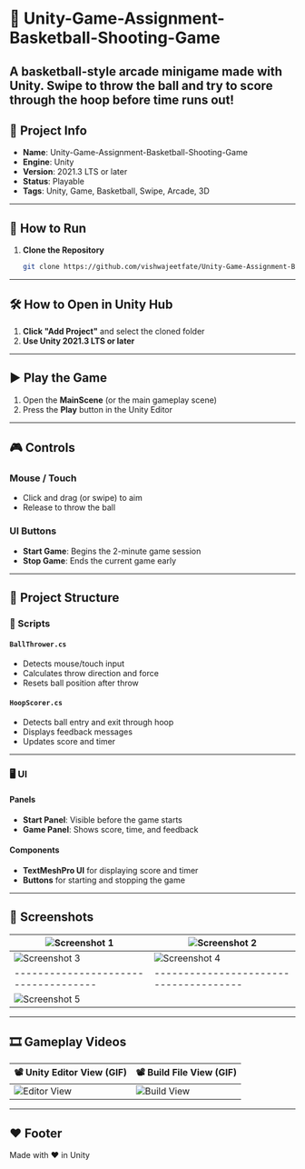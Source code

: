 # 🏀 Unity-Game-Assignment-Basketball-Shooting-Game

A basketball-style arcade minigame made with Unity. Swipe to throw the ball and try to score through the hoop before time runs out!
---

## 📌 Project Info

- **Name**: Unity-Game-Assignment-Basketball-Shooting-Game  
- **Engine**: Unity  
- **Version**: 2021.3 LTS or later  
- **Status**: Playable  
- **Tags**: Unity, Game, Basketball, Swipe, Arcade, 3D

---

## 🚀 How to Run

1. **Clone the Repository**  
   ```bash
   git clone https://github.com/vishwajeetfate/Unity-Game-Assignment-Basketball-Shooting-Game.git

---
## 🛠 How to Open in Unity Hub

1. **Click "Add Project"** and select the cloned folder  
2. **Use Unity 2021.3 LTS or later**

---

## ▶️ Play the Game

1. Open the **MainScene** (or the main gameplay scene)  
2. Press the **Play** button in the Unity Editor


---
## 🎮 Controls

### Mouse / Touch
- Click and drag (or swipe) to aim  
- Release to throw the ball

### UI Buttons
- **Start Game**: Begins the 2-minute game session  
- **Stop Game**: Ends the current game early

---

## 📁 Project Structure

### 🔧 Scripts

#### `BallThrower.cs`
- Detects mouse/touch input  
- Calculates throw direction and force  
- Resets ball position after throw

#### `HoopScorer.cs`
- Detects ball entry and exit through hoop  
- Displays feedback messages  
- Updates score and timer

---

### 🖥 UI

#### Panels
- **Start Panel**: Visible before the game starts  
- **Game Panel**: Shows score, time, and feedback

#### Components
- **TextMeshPro UI** for displaying score and timer  
- **Buttons** for starting and stopping the game

---

## 📸 Screenshots

| ![Screenshot 1](ScreenShots/1.png) | ![Screenshot 2](ScreenShots/2.png)   |
|------------------------------------|--------------------------------------|  
| ![Screenshot 3](ScreenShots/3.png) | ![Screenshot 4](ScreenShots/4.png)   |
|------------------------------------|--------------------------------------|  
| ![Screenshot 5](ScreenShots/5.png) |                                   


---
## 🎞 Gameplay Videos

| 📽 **Unity Editor View (GIF)** | 📽 **Build File View (GIF)** |
|------------------------------------|--------------------------------------|  
| ![Editor View](ScreenShots/Unity%20editor%20Screen%20Recording.gif) | ![Build View](ScreenShots/Bulid%20ScreenRecording.gif) |

---
## ❤️ Footer

Made with ❤️ in Unity


